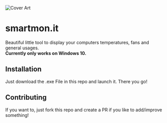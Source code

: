 ![Cover Art](cover.png?raw=true "Cover Art")

# smartmon.it
Beautiful little tool to display your computers temperatures, fans and general usages.<br>
**Currently only works on Windows 10.**

## Installation
Just download the .exe File in this repo and launch it. There you go!

## Contributing
If you want to, just fork this repo and create a PR if you like to add/improve something!